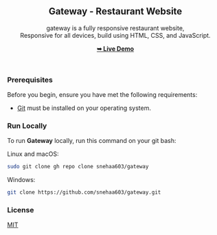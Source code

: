 <div align="center">


  <br />
  <br />

  <h2 align="center">Gateway - Restaurant Website</h2>

gateway is a fully responsive restaurant website, <br />Responsive for all devices, build using HTML, CSS, and JavaScript.

<a href="https://snehaa603.github.io/gateway/"><strong>➥ Live Demo</strong></a>

</div>

<br />

### Prerequisites

Before you begin, ensure you have met the following requirements:

- [Git](https://git-scm.com/downloads "Download Git") must be installed on your operating system.

### Run Locally

To run **Gateway** locally, run this command on your git bash:

Linux and macOS:

```bash
sudo git clone gh repo clone snehaa603/gateway
```

Windows:

```bash
git clone https://github.com/snehaa603/gateway.git
```

### License

[MIT](https://choosealicense.com/licenses/mit/)
